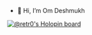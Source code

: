 - 👋 Hi, I’m Om Deshmukh

[![@retr0's Holopin board](https://holopin.me/retr0)](https://holopin.io/@retr0)

<!---
omd02/omd02 is a ✨ special ✨ repository because its `README.md` (this file) appears on your GitHub profile.
You can click the Preview link to take a look at your changes.
--->
